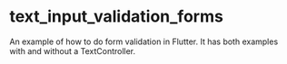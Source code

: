 # text_input_validation_forms

An example of how to do form validation in Flutter.
It has both examples with and without a TextController.
